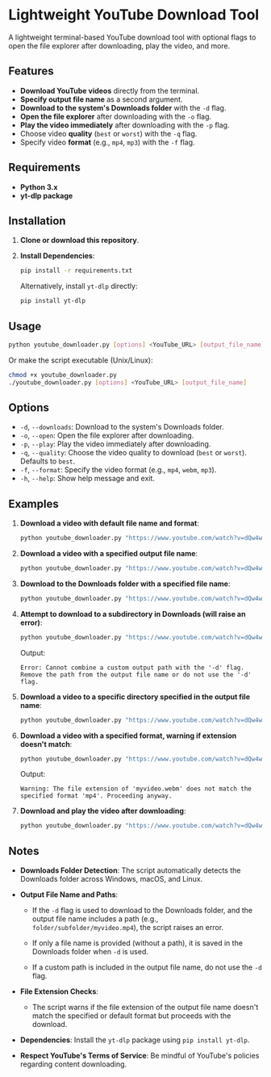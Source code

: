 # Lightweight YouTube Download Tool

A lightweight terminal-based YouTube download tool with optional flags to open the file explorer after downloading, play the video, and more.

## Features

- **Download YouTube videos** directly from the terminal.
- **Specify output file name** as a second argument.
- **Download to the system's Downloads folder** with the `-d` flag.
- **Open the file explorer** after downloading with the `-o` flag.
- **Play the video immediately** after downloading with the `-p` flag.
- Choose video **quality** (`best` or `worst`) with the `-q` flag.
- Specify video **format** (e.g., `mp4`, `mp3`) with the `-f` flag.

## Requirements

- **Python 3.x**
- **yt-dlp package**

## Installation

1. **Clone or download this repository**.

2. **Install Dependencies**:

    ```bash
    pip install -r requirements.txt
    ```

    Alternatively, install `yt-dlp` directly:

    ```bash
    pip install yt-dlp
    ```

## Usage

```bash
python youtube_downloader.py [options] <YouTube_URL> [output_file_name]
```

Or make the script executable (Unix/Linux):

```bash
chmod +x youtube_downloader.py
./youtube_downloader.py [options] <YouTube_URL> [output_file_name]
```

## Options

- `-d`, `--downloads`: Download to the system's Downloads folder.
- `-o`, `--open`: Open the file explorer after downloading.
- `-p`, `--play`: Play the video immediately after downloading.
- `-q`, `--quality`: Choose the video quality to download (`best` or `worst`). Defaults to `best`.
- `-f`, `--format`: Specify the video format (e.g., `mp4`, `webm`, `mp3`).
- `-h`, `--help`: Show help message and exit.

## Examples

1. **Download a video with default file name and format**:

    ```bash
    python youtube_downloader.py "https://www.youtube.com/watch?v=dQw4w9WgXcQ"
    ```

2. **Download a video with a specified output file name**:

    ```bash
    python youtube_downloader.py "https://www.youtube.com/watch?v=dQw4w9WgXcQ" myvideo.mp4
    ```

3. **Download to the Downloads folder with a specified file name**:

    ```bash
    python youtube_downloader.py "https://www.youtube.com/watch?v=dQw4w9WgXcQ" myvideo.mp4 -d
    ```

4. **Attempt to download to a subdirectory in Downloads (will raise an error)**:

    ```bash
    python youtube_downloader.py "https://www.youtube.com/watch?v=dQw4w9WgXcQ" folder/subfolder/myvideo.mp4 -d
    ```

    Output:

    ```
    Error: Cannot combine a custom output path with the '-d' flag.
    Remove the path from the output file name or do not use the '-d' flag.
    ```

5. **Download a video to a specific directory specified in the output file name**:

    ```bash
    python youtube_downloader.py "https://www.youtube.com/watch?v=dQw4w9WgXcQ" folder/subfolder/myvideo.mp4
    ```

6. **Download a video with a specified format, warning if extension doesn't match**:

    ```bash
    python youtube_downloader.py "https://www.youtube.com/watch?v=dQw4w9WgXcQ" myvideo.webm -f mp4
    ```

    Output:

    ```
    Warning: The file extension of 'myvideo.webm' does not match the specified format 'mp4'. Proceeding anyway.
    ```

7. **Download and play the video after downloading**:

    ```bash
    python youtube_downloader.py "https://www.youtube.com/watch?v=dQw4w9WgXcQ" -p
    ```

## Notes

- **Downloads Folder Detection**: The script automatically detects the Downloads folder across Windows, macOS, and Linux.

- **Output File Name and Paths**:

    - If the `-d` flag is used to download to the Downloads folder, and the output file name includes a path (e.g., `folder/subfolder/myvideo.mp4`), the script raises an error.

    - If only a file name is provided (without a path), it is saved in the Downloads folder when `-d` is used.

    - If a custom path is included in the output file name, do not use the `-d` flag.

- **File Extension Checks**:

    - The script warns if the file extension of the output file name doesn't match the specified or default format but proceeds with the download.

- **Dependencies**: Install the `yt-dlp` package using `pip install yt-dlp`.

- **Respect YouTube's Terms of Service**: Be mindful of YouTube's policies regarding content downloading.

